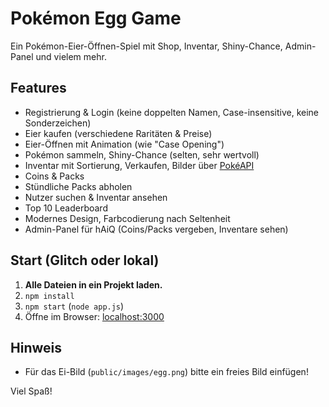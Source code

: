 # Pokémon Egg Game

Ein Pokémon-Eier-Öffnen-Spiel mit Shop, Inventar, Shiny-Chance, Admin-Panel und vielem mehr.

## Features

- Registrierung & Login (keine doppelten Namen, Case-insensitive, keine Sonderzeichen)
- Eier kaufen (verschiedene Raritäten & Preise)
- Eier-Öffnen mit Animation (wie "Case Opening")
- Pokémon sammeln, Shiny-Chance (selten, sehr wertvoll)
- Inventar mit Sortierung, Verkaufen, Bilder über [PokéAPI](https://pokeapi.co/)
- Coins & Packs
- Stündliche Packs abholen
- Nutzer suchen & Inventar ansehen
- Top 10 Leaderboard
- Modernes Design, Farbcodierung nach Seltenheit
- Admin-Panel für hAiQ (Coins/Packs vergeben, Inventare sehen)

## Start (Glitch oder lokal)

1. **Alle Dateien in ein Projekt laden.**
2. `npm install`
3. `npm start` (`node app.js`)
4. Öffne im Browser: [localhost:3000](http://localhost:3000)

## Hinweis

- Für das Ei-Bild (`public/images/egg.png`) bitte ein freies Bild einfügen!

Viel Spaß!